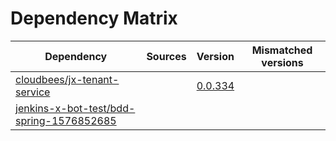 # Dependency Matrix

Dependency | Sources | Version | Mismatched versions
---------- | ------- | ------- | -------------------
[cloudbees/jx-tenant-service](https://github.com/cloudbees/jx-tenant-service) |  | [0.0.334](https://github.com/cloudbees/jx-tenant-service/releases/tag/v0.0.334) | 
[jenkins-x-bot-test/bdd-spring-1576852685](https://github.com/jenkins-x-bot-test/bdd-spring-1576852685.git) |  | []() | 
